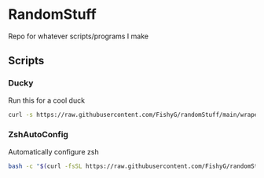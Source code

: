 # RandomStuff
Repo for whatever scripts/programs I make

## Scripts
### Ducky
Run this for a cool duck
```bash
curl -s https://raw.githubusercontent.com/FishyG/randomStuff/main/wraper.sh | bash
```
### ZshAutoConfig
Automatically configure zsh
```bash
bash -c "$(curl -fsSL https://raw.githubusercontent.com/FishyG/randomStuff/main/zsh_auto_config.sh)"
```
